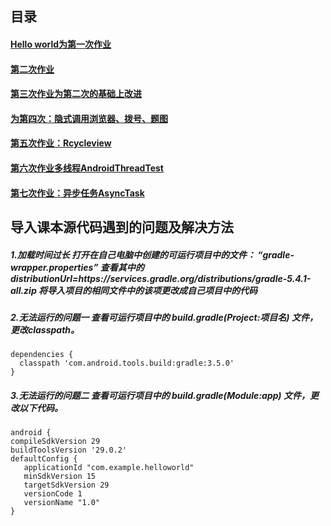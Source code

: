 ## 目录
#### [Hello world为第一次作业](https://github.com/huahaoxin/2017118133_android/tree/master/HelloWorld)<br>
#### [第二次作业](https://github.com/huahaoxin/2017118133_android/tree/master/work)<br>
#### [第三次作业为第二次的基础上改进](https://github.com/huahaoxin/2017118133_android/tree/master/work)<br>
#### [为第四次：隐式调用浏览器、拨号、题图](https://github.com/huahaoxin/2017118133_android/tree/master/IntentSkip)<br>
#### [第五次作业：Rcycleview](https://github.com/huahaoxin/2017118133_android/tree/dev/RecyclerViewTest)<br>
#### [第六次作业多线程AndroidThreadTest](https://github.com/huahaoxin/2017118133_android/tree/master/AndroidThreadTest)<br>
#### [第七次作业：异步任务AsyncTask ](https://github.com/huahaoxin/2017118133_android/tree/master/AsyncTask)<br>
## 导入课本源代码遇到的问题及解决方法
##### 1.加载时间过长 打开在自己电脑中创建的可运行项目中的文件： “gradle-wrapper.properties” 查看其中的 distributionUrl=https\://services.gradle.org/distributions/gradle-5.4.1-all.zip 将导入项目的相同文件中的该项更改成自己项目中的代码
##### 2.无法运行的问题一 查看可运行项目中的 build.gradle(Project:项目名) 文件，更改classpath。
    dependencies {
      classpath 'com.android.tools.build:gradle:3.5.0'
    }
##### 3.无法运行的问题二 查看可运行项目中的 build.gradle(Module:app) 文件，更改以下代码。
    android {
    compileSdkVersion 29
    buildToolsVersion '29.0.2'
    defaultConfig {
       applicationId "com.example.helloworld"
       minSdkVersion 15
       targetSdkVersion 29
       versionCode 1
       versionName "1.0"
    }

